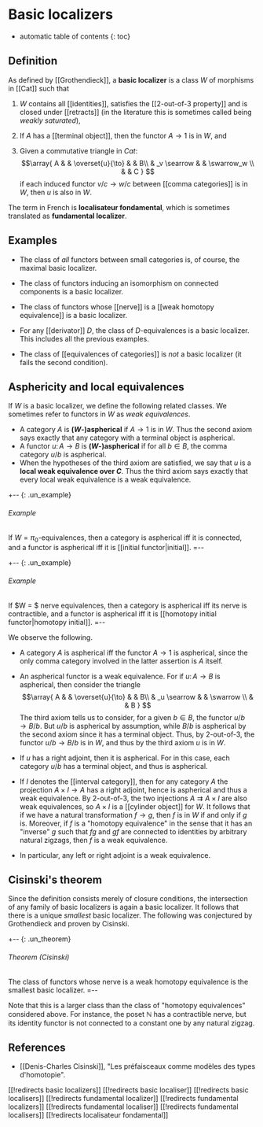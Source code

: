 # Basic localizers
* automatic table of contents
{: toc}

## Definition

As defined by [[Grothendieck]], a **basic localizer** is a class $W$ of morphisms in [[Cat]] such that

1. $W$ contains all [[identities]], satisfies the [[2-out-of-3 property]] and is closed under [[retracts]] (in the literature this is sometimes called being *weakly saturated*),

1. If $A$ has a [[terminal object]], then the functor $A\to 1$ is in $W$, and

1. Given a commutative triangle in $Cat$:
   $$\array{ A & & \overset{u}{\to} & & B\\ & _v \searrow & & \swarrow_w \\ & & C } $$
   if each induced functor $v/c \to w/c$ between [[comma categories]] is in $W$, then $u$ is also in $W$.

The term in French is **localisateur fondamental**, which is sometimes translated as **fundamental localizer**.

## Examples

* The class of *all* functors between small categories is, of course, the maximal basic localizer.

* The class of functors inducing an isomorphism on connected components is a basic localizer.

* The class of functors whose [[nerve]] is a [[weak homotopy equivalence]] is a basic localizer.

* For any [[derivator]] $D$, the class of $D$-equivalences is a basic localizer.  This includes all the previous examples.

* The class of [[equivalences of categories]] is *not* a basic localizer (it fails the second condition).


## Asphericity and local equivalences

If $W$ is a basic localizer, we define the following related classes.  We sometimes refer to functors in $W$ as *weak equivalences*.

* A category $A$ is **($W$-)aspherical** if $A\to 1$ is in $W$.  Thus the second axiom says exactly that any category  with a terminal object is aspherical.
* A functor $u\colon A\to B$ is **($W$-)aspherical** if for all $b\in B$, the comma category $u/b$ is aspherical.
* When the hypotheses of the third axiom are satisfied, we say that $u$ is a **local weak equivalence over $C$**.  Thus the third axiom says exactly that every local weak equivalence is a weak equivalence.

+-- {: .un_example}
###### Example
If $W = \pi_0$-equivalences, then a category is aspherical iff it is connected, and a functor is aspherical iff it is [[initial functor|initial]].
=--

+-- {: .un_example}
###### Example
If $W = $ nerve equivalences, then a category is aspherical iff its nerve is contractible, and a functor is aspherical iff it is [[homotopy initial functor|homotopy initial]].
=--

We observe the following.

* A category $A$ is aspherical iff the functor $A\to 1$ is aspherical, since the only comma category involved in the latter assertion is $A$ itself.

* An aspherical functor is a weak equivalence.  For if $u\colon A\to B$ is aspherical, then consider the triangle
  $$\array{ A & & \overset{u}{\to} & & B\\ & _u \searrow & & \swarrow \\ & & B } $$
  The third axiom tells us to consider, for a given $b\in B$, the functor $u/b \to B/b$.  But $u/b$ is aspherical by assumption, while $B/b$ is aspherical by the second axiom since it has a terminal object.  Thus, by 2-out-of-3, the functor $u/b \to B/b$ is in $W$, and thus by the third axiom $u$ is in $W$.

* If $u$ has a right adjoint, then it is aspherical.  For in this case, each category $u/b$ has a terminal object, and thus is aspherical.

* If $I$ denotes the [[interval category]], then for any category $A$ the projection $A\times I\to A$ has a right adjoint, hence is aspherical and thus a weak equivalence.  By 2-out-of-3, the two injections $A \rightrightarrows A\times I$ are also weak equivalences, so $A\times I$ is a [[cylinder object]] for $W$.  It follows that if we have a natural transformation $f\to g$, then $f$ is in $W$ if and only if $g$ is.  Moreover, if $f$ is a "homotopy equivalence" in the sense that it has an "inverse" $g$ such that $f g$ and $g f$ are connected to identities by arbitrary natural zigzags, then $f$ is a weak equivalence.

* In particular, any left or right adjoint is a weak equivalence.

## Cisinski's theorem

Since the definition consists merely of closure conditions, the intersection of any family of basic localizers is again a basic localizer.  It follows that there is a unique *smallest* basic localizer.  The following was conjectured by Grothendieck and proven by Cisinski.

+-- {: .un_theorem}
###### Theorem (Cisinski)
The class of functors whose nerve is a weak homotopy equivalence is the smallest basic localizer.
=--

Note that this is a larger class than the class of "homotopy equivalences" considered above.  For instance, the poset $\mathbb{N}$ has a contractible nerve, but its identity functor is not connected to a constant one by any natural zigzag.


## References

* [[Denis-Charles Cisinski]], "Les pr&#233;faisceaux comme mod&#232;les des types d'homotopie".

[[!redirects basic localizers]]
[[!redirects basic localiser]]
[[!redirects basic localisers]]
[[!redirects fundamental localizer]]
[[!redirects fundamental localizers]]
[[!redirects fundamental localiser]]
[[!redirects fundamental localisers]]
[[!redirects localisateur fondamental]]
